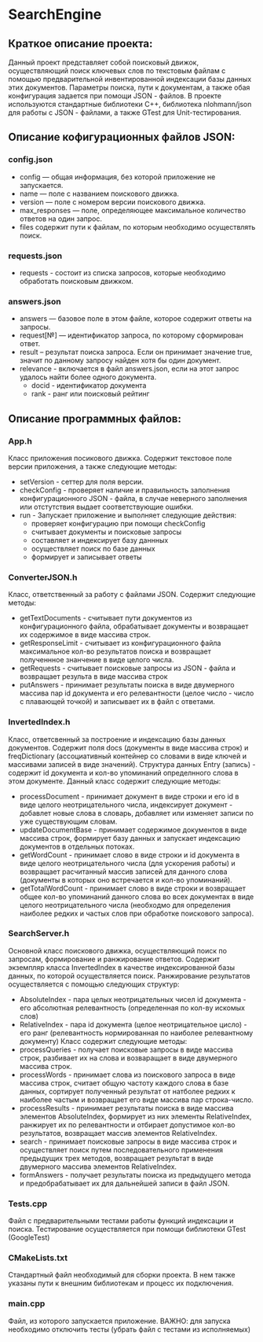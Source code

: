 # SearchEngine

## Краткое описание проекта:
Данный проект представляет собой поисковый движок, осуществляющий поиск ключевых слов по текстовым файлам с помощью предварительной инвентированной
индексации базы данных этих документов. Параметры поиска, пути к документам, а также обая конфигурация задается при помощи JSON - файлов.
В проекте используются стандартные библиотеки C++, библиотека nlohmann/json для работы с JSON - файлами, а также GTest для Unit-тестирования.

## Описание кофигурационных файлов JSON:

### config.json
 - config — общая информация, без которой приложение не запускается. 
 - name — поле с названием поискового движка.
 - version — поле с номером версии поискового движка.
 - max_responses — поле, определяющее максимальное количество ответов на один запрос.
 - files содержит пути к файлам, по которым необходимо осуществлять поиск.

### requests.json
 - requests - состоит из списка запросов, которые необходимо обработать поисковым движком.
 
 ### answers.json
 - answers — базовое поле в этом файле, которое содержит ответы на запросы.
 - request[№] — идентификатор запроса, по которому сформирован ответ.
 - result – результат поиска запроса. Если он принимает значение true, значит по данному запросу найден хотя бы один документ.
 - relevance - включается в файл answers.json, если на этот запрос удалось найти более одного документа.
   - docid - идентификатор документа
   - rank - ранг или поисковый рейтинг

## Описание программных файлов:

### App.h
Класс приложения посикового движка. Содержит текстовое поле версии приложения, а также следующие методы:
 - setVersion - сеттер для поля версии.
 - checkConfig - проверяет наличие и правильность заполнения конфигурационного JSON - файла, в случае неверного заполнения 
 или отстутствия выдает соответствующие ошибки.
 - run - Запускает приложение и выполняет следующие действия:
   - проверяет конфигурацию при помощи checkConfig
   - считывает документы и поисковые запросы
   - составляет и индексирует базу даннных
   - осуществляет поиск по базе данных
   - формирует и записывает ответы
   
### ConverterJSON.h
Класс, ответственный за работу с файлами JSON. Содержит следующие методы:
 - getTextDocuments - считывает пути документов из конфигурационного файла, обрабатывает документы и возвращает их содержимое в виде массива строк.
 - getResponseLimit - считывает из конфигурационного файла максимальное кол-во результатов поиска и возвращает полученнное знанчение в виде целого числа.
 - getRequests - считывает поисковые запросы из JSON - файла и возвращает результа в виде массива строк
 - putAnswers - принимает результаты поиска в виде двумерного массива пар id документа и его релевантности (целое число - число с плавающей точкой)
 и записывает их в файл с ответами.
 
 ### InvertedIndex.h
 Класс, ответсвенный за построение и индексацию базы данных документов. Содержит поля docs (документы в виде массива строк) и
 freqDictionary (ассоциативный контейнер со словами в виде ключей и массивами записей в виде значений).
 Структура данных Entry (запись) - содержит id документа и кол-во упоминаний определнного слова в этом документе.
 Данный класс содержит следующие методы:
 - processDocument - принимает документ в виде строки и его id в виде целого неотрицательного числа, индексирует документ - добавлет новые слова в
 словарь, добавляет или изменяет записи по уже существующим словам.
 - updateDocumentBase - принимает содержимое документов в виде массива строк, формирует базу данных и запускает индексацию документов в отдельных потоках.
 - getWordCount - принимает слово в виде строки и id документа в виде целого неотрицательного числа (для ускорения работы) и возвращает расчитанный
 массив записей для данного слова (документы в которых оно встречается и кол-во упоминаний).
 - getTotalWordCount - принимает слово в виде строки и возвращает общее кол-во упоминаний данного слова во всех документах в виде целого
 неотрицательного  числа (необходмо для определения наиболее редких и частых слов при обработке поискового запроса).
 
 ### SearchServer.h
 Основной класс поискового движка, осуществляющий поиск по запросам, формирование и ранжирование ответов. Содержит экземпляр класса InvertedIndex в 
 качестве индексированной базы данных, по которой осуществляется поиск. Ранжирование результатов осуществляется с помощью следующих структур:
  - AbsoluteIndex - пара целых неотрицательных чисел id документа - его абсолютная релевантность (определенная по кол-ву искомых слов)
  - RelativeIndex - пара id документа (целое неотрицательное цисло) - его ранг (релевантность нормированная по наиболее релевантному документу)
  Класс содержит следующие методы:
  - processQueries - получает поисковые запросы в виде массива строк, разбивает их на слова и возваращает в виде двумерного массива строк.
  - processWords - принимает слова из поискового запроса в виде массива строк, считает общую частоту каждого слова в базе данных, сортирует
  полученный результат от натболее редких к наиболее частым и возвращает его виде массива пар строка-число.
  - processResults - принимает результаты поиска в виде массива элементов AbsoluteIndex, формирует из них элементы RelativeIndex, ранжирует их по
  релевантности и отбирает допустимое кол-во результатов, возвращает массив элементов RelativeIndex.
  - search - принимает поисковые запросы в виде массива строк и осуществляет поиск путем последовательного применения предыдущих трех 
  методов, возвращает результат в виде двумерного массива элементов RelativeIndex.
  - formAnswers - получает результаты поиска из предыдущего метода и предобрабатывает их для дальнейшей записи в файл JSON.
  
  ### Tests.cpp
  Файл с предварительными тестами работы функций индексации и поиска. Тестирование осуществляется при помощи библиотеки GTest (GoogleTest)
  
  ### CMakeLists.txt
  Стандартный файл необходимый для сборки проекта. В нем также указаны пути к внешним библиотекам и процесс их подключения.
  
  ### main.cpp
  Файл, из которого запускается приложение. ВАЖНО: для запуска необходимо отключить тесты (убрать файл с тестами из исполняемых)
